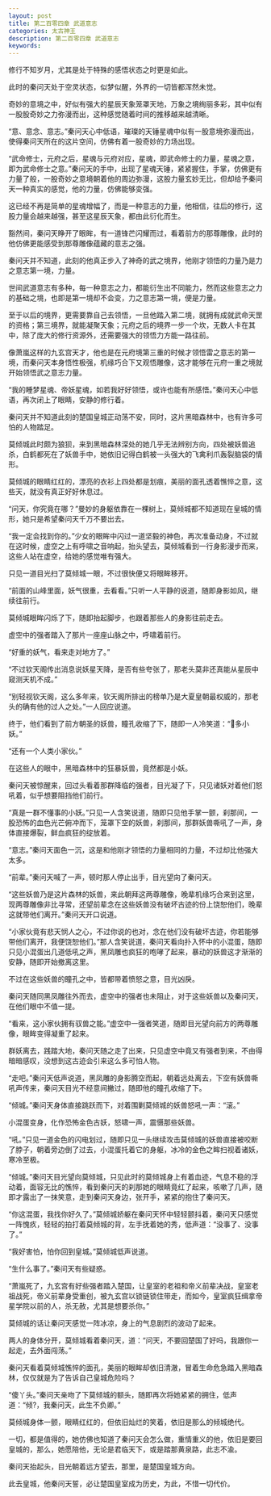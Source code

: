 ```yaml
---
layout: post
title: 第二百零四章 武道意志
categories: 太古神王
description: 第二百零四章 武道意志
keywords:
---
```


修行不知岁月，尤其是处于特殊的感悟状态之时更是如此。

此时的秦问天处于空灵状态，似梦似醒，外界的一切皆都浑然未觉。

奇妙的意境之中，好似有强大的星辰天象笼罩天地，万象之境绚丽多彩，其中似有一股股奇妙之力弥漫而出，这种感觉随着时间的推移越来越清晰。

“意、意念、意志。”秦问天心中低语，璀璨的天锤星魂中似有一股意境弥漫而出，使得秦问天所在的这片空间，仿佛有着一股奇妙的力场出现。

“武命修士，元府之后，星魂与元府对应，星魂，即武命修士的力量，星魂之意，即为武命修士之意。”秦问天的手中，出现了星魂天锤，紧紧握住，手掌，仿佛更有力量了般，一股奇妙之意境朝着他的周边弥漫，这股力量玄妙无比，但却给予秦问天一种真实的感觉，他的力量，仿佛能够变强。

这已经不再是简单的星魂增幅了，而是一种意志的力量，他相信，往后的修行，这股力量会越来越强，甚至这星辰天象，都由此衍化而生。

豁然间，秦问天睁开了眼眸，有一道锋芒闪耀而过，看着前方的那尊雕像，此时的他仿佛更能感受到那尊雕像蕴藏的意志之强。

秦问天并不知道，此刻的他真正步入了神奇的武之境界，他刚才领悟的力量乃是力之意志第一境，力量。

世间武道意志有多种，每一种意志之力，都能衍生出不同能力，然而这些意志之力的基础之境，也即是第一境却不会变，力之意志第一境，便是力量。

至于以后的境界，更需要靠自己去领悟，一旦他踏入第二境，就拥有成就武命天罡的资格；第三境界，就能凝聚天象；元府之后的境界一步一个坎，无数人卡在其中，除了庞大的修行资源外，还需要强大的领悟力方能一路往前。

像萧嵐这样的九玄宫天才，他也是在元府境第三重的时候才领悟雷之意志的第一境，而秦问天本身悟性极强，机缘巧合下又观悟雕像，这才能够在元府一重之境就开始领悟武之意志力量。

“我的睡梦星魂、帝妖星魂，如若我好好领悟，或许也能有所感悟。”秦问天心中低语，再次闭上了眼睛，安静的修行着。

秦问天并不知道此刻的楚国皇城正动荡不安，同时，这片黑暗森林中，也有许多可怕的人物踏足。

莫倾城此时颇为狼狈，来到黑暗森林深处的她几乎无法辨别方向，四处被妖兽追杀，白鹤都死在了妖兽手中，她依旧记得白鹤被一头强大的飞禽利爪轰裂脑袋的情形。

莫倾城的眼睛红红的，漂亮的衣衫上四处都是划痕，美丽的面孔透着憔悴之意，这些天，就没有真正好好休息过。

“问天，你究竟在哪？”曼妙的身躯依靠在一棵树上，莫倾城都不知道现在皇城的情形，她只是希望秦问天千万不要出去。

“我一定会找到你的。”少女的眼眸中闪过一道坚毅的神色，再次准备动身，不过就在这时候，虚空之上有呼啸之音响起，抬头望去，莫倾城看到一行身影漫步而来，这些人站在虚空，给她的感觉唯有强大。

只见一道目光扫了莫倾城一眼，不过很快便又将眼眸移开。

“前面的山峰里面，妖气很重，去看看。”只听一人平静的说道，随即身影如风，继续往前行。

莫倾城眼眸闪烁了下，随即抬起脚步，也跟着那些人的身影往前走去。

虚空中的强者踏入了那片一座座山脉之中，呼啸着前行。

“好重的妖气，看来走对地方了。”

“不过钦天阁传出消息说妖星天降，是否有些夸张了，那老头莫非还真能从星辰中窥测天机不成。”

“别轻视钦天阁，这么多年来，钦天阁所排出的榜单乃是大夏皇朝最权威的，那老头的确有他的过人之处。”一人回应说道。

终于，他们看到了前方朝圣的妖兽，瞳孔收缩了下，随即一人冷笑道：“多小妖。”

“还有一个人类小家伙。”

在这些人的眼中，黑暗森林中的狂暴妖兽，竟然都是小妖。

秦问天被惊醒来，回过头看着那群降临的强者，目光凝了下，只见诸妖对着他们怒吼着，似乎想要阻挡他们前行。

“真是一群不懂事的小妖。”只见一人含笑说道，随即只见他手掌一颤，刹那间，一股恐怖的血色光芒俯冲而下，笼罩下空的妖兽，刹那间，那群妖兽嘶吼了一声，身体直接爆裂，鲜血疯狂的绽放着。

“意志。”秦问天面色一沉，这是和他刚才领悟的力量相同的力量，不过却比他强大太多。

“前辈。”秦问天喊了一声，顿时那人停止出手，目光望向了秦问天。

“这些妖兽乃是这片森林的妖兽，来此朝拜这两尊雕像，晚辈机缘巧合来到这里，现两尊雕像非比寻常，还望前辈念在这些妖兽没有破坏古迹的份上饶恕他们，晚辈这就带他们离开。”秦问天开口说道。

“小家伙竟有悲天悯人之心，不过你说的也对，念在他们没有破坏古迹，你若能够带他们离开，我便饶恕他们。”那人含笑说道，秦问天看向扑入怀中的小混蛋，随即只见小混蛋出几道低吼之声，黑凤雕也疯狂的咆哮了起来，暴动的妖兽这才渐渐的安静，随即开始撤离这里。

不过在这些妖兽的瞳孔之中，皆都带着愤怒之意，目光凶戾。

秦问天随同黑凤雕往外而去，虚空中的强者也未阻止，对于这些妖兽以及秦问天，在他们眼中不值一提。

“看来，这小家伙拥有驭兽之能。”虚空中一强者笑道，随即目光望向前方的两尊雕像，眼眸变得凝重了起来。

群妖离去，践踏大地，秦问天随之走了出来，只见虚空中竟又有强者到来，不由得暗暗感叹，没想到这古迹会引来这么多可怕人物。

“走吧。”秦问天低声说道，黑凤雕的身影腾空而起，朝着远处离去，下空有妖兽嘶吼声传来，秦问天目光不经意间撇过，随即他的瞳孔收缩了下。

“倾城。”秦问天身体直接跳跃而下，对着围剿莫倾城的妖兽怒吼一声：“滚。”

小混蛋变身，化作恐怖金色古妖，怒啸一声，震慑那些妖兽。

“吼。”只见一道金色的闪电划过，随即只见一头继续攻击莫倾城的妖兽直接被咬断了脖子，朝着旁边倒了过去，小混蛋托着它的身躯，冰冷的金色之眸扫视着诸妖，寒冷至极。

“倾城。”秦问天目光望向莫倾城，只见此时的莫倾城身上有着血迹，气息不稳的浮动着，面容无比的憔悴，看到秦问天的刹那她的眼睛竟红了起来，咳嗽了几声，随即才露出了一抹笑意，走到秦问天身边，张开手，紧紧的抱住了秦问天。

“你这混蛋，我找你好久了。”莫倾城娇躯在秦问天怀中轻轻颤抖着，秦问天只感觉一阵愧疚，轻轻的拍打着莫倾城的背，左手抚着她的秀，低声道：“没事了、没事了。”

“我好害怕，怕你回到皇城。”莫倾城低声说道。

“生什么事了。”秦问天有些疑惑。

“萧嵐死了，九玄宫有好些强者踏入楚国，让皇室的老祖和帝义前辈决战，皇室老祖战死，帝义前辈身受重创，被九玄宫以锁链锁住带走，而如今，皇室疯狂缉拿帝星学院以前的人，杀无赦，尤其是想要杀你。”

莫倾城的话让秦问天感觉一阵冰凉，身上的气息剧烈的波动了起来。

两人的身体分开，莫倾城看着秦问天，道：“问天，不要回楚国了好吗，我跟你一起走，去外面闯荡。”

秦问天看着莫倾城憔悴的面孔，美丽的眼眸却依旧清澈，冒着生命危急踏入黑暗森林，仅仅就是为了告诉自己皇城危险吗？

“傻丫头。”秦问天亲吻了下莫倾城的额头，随即再次将她紧紧的拥住，低声道：“倾?，我秦问天，此生不负卿。”

莫倾城身体一颤，眼睛红红的，但依旧灿烂的笑着，依旧是那么的倾城绝代。

一切，都是值得的，她仿佛也知道了秦问天会怎么做，重情重义的他，依旧是要回皇城的，那么，她愿陪他，无论是君临天下，或是踏那黄泉路，此志不渝。

秦问天抬起头，目光朝着远方望去，那里，是楚国皇城方向。

此去皇城，他秦问天誓，必让楚国皇室成为历史，为此，不惜一切代价。
